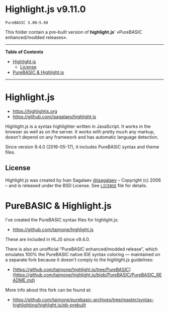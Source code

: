 # Highlight.js v9.11.0

    PureBASIC 5.00–5.60

This folder contain a pre-built version of **highlight.js**' «PureBASIC enhanced/modded releases».


-----

**Table of Contents**

<!-- MarkdownTOC autolink="true" bracket="round" autoanchor="false" lowercase="only_ascii" uri_encoding="true" levels="1,2,3" -->

- [Highlight.js](#highlightjs)
    - [License](#license)
- [PureBASIC & Highlight.js](#purebasic--highlightjs)

<!-- /MarkdownTOC -->

-----


# Highlight.js

-   https://highlightjs.org
-   https://github.com/isagalaev/highlight.js

Highlight.js is a syntax highlighter written in JavaScript. It works in the browser as well as on the server. It works with pretty much any markup, doesn't depend on any framework and has automatic language detection.

Since version 9.4.0 (2016-05-17), it includes PureBASIC syntax and theme files.

## License

Highlight.js was created by Ivan Sagalaev [@isagalaev](https://github.com/isagalaev) – Copyright (c) 2006 – and is released under the BSD License. See [`LICENSE`](LICENSE) file for details.

# PureBASIC & Highlight.js

I've created the PureBASIC syntax files for highlight.js:

-   https://github.com/tajmone/highlight.js

These are included in HLJS since v9.4.0.

There is also an unofficial “PureBASIC enhanced/modded release”, which emulates 100% the PureBASIC native IDE syntax coloring — maintained on a separate fork because it doesn't comply to the highlight.js guidelines:

-   [https://github.com/tajmone/highlight.js/tree/PureBASIC](https://github.com/tajmone/highlight.js/blob/PureBASIC/PureBASIC_README.md)

More info about this fork can be found at:

- https://github.com/tajmone/purebasic-archives/tree/master/syntax-highlighting/highlight.js/pb-prebuilt


<!-- EOF -->
